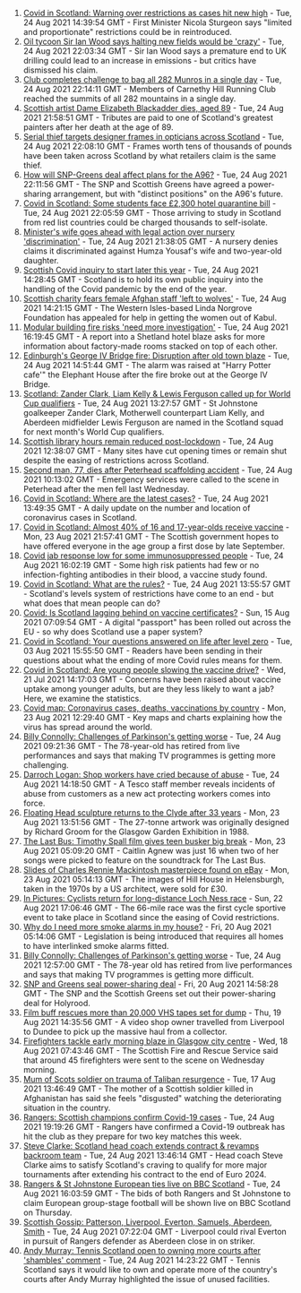 1. [Covid in Scotland: Warning over restrictions as cases hit new high](https://www.bbc.co.uk/news/uk-scotland-58315956?at_medium=RSS&at_campaign=KARANGA) - Tue, 24 Aug 2021 14:39:54 GMT - First Minister Nicola Sturgeon says "limited and proportionate" restrictions could be in reintroduced.
2. [Oil tycoon Sir Ian Wood says halting new fields would be 'crazy'](https://www.bbc.co.uk/news/uk-scotland-58321884?at_medium=RSS&at_campaign=KARANGA) - Tue, 24 Aug 2021 22:03:34 GMT - Sir Ian Wood says a premature end to UK drilling could lead to an increase in emissions - but critics have dismissed his claim.
3. [Club completes challenge to bag all 282 Munros in a single day](https://www.bbc.co.uk/news/uk-scotland-edinburgh-east-fife-58305778?at_medium=RSS&at_campaign=KARANGA) - Tue, 24 Aug 2021 22:14:11 GMT - Members of Carnethy Hill Running Club reached the summits of all 282 mountains in a single day.
4. [Scottish artist Dame Elizabeth Blackadder dies, aged 89](https://www.bbc.co.uk/news/uk-scotland-58324930?at_medium=RSS&at_campaign=KARANGA) - Tue, 24 Aug 2021 21:58:51 GMT - Tributes are paid to one of Scotland's greatest painters after her death at the age of 89.
5. [Serial thief targets designer frames in opticians across Scotland](https://www.bbc.co.uk/news/uk-scotland-58306234?at_medium=RSS&at_campaign=KARANGA) - Tue, 24 Aug 2021 22:08:10 GMT - Frames worth tens of thousands of pounds have been taken across Scotland by what retailers claim is the same thief.
6. [How will SNP-Greens deal affect plans for the A96?](https://www.bbc.co.uk/news/uk-scotland-north-east-orkney-shetland-58304184?at_medium=RSS&at_campaign=KARANGA) - Tue, 24 Aug 2021 22:11:56 GMT - The SNP and Scottish Greens have agreed a power-sharing arrangement, but with "distinct positions" on the A96's future.
7. [Covid in Scotland: Some students face £2,300 hotel quarantine bill](https://www.bbc.co.uk/news/uk-scotland-58319515?at_medium=RSS&at_campaign=KARANGA) - Tue, 24 Aug 2021 22:05:59 GMT - Those arriving to study in Scotland from red list countries could be charged thousands to self-isolate.
8. [Minister's wife goes ahead with legal action over nursery 'discrimination'](https://www.bbc.co.uk/news/uk-scotland-tayside-central-58322040?at_medium=RSS&at_campaign=KARANGA) - Tue, 24 Aug 2021 21:38:05 GMT - A nursery denies claims it discriminated against Humza Yousaf's wife and two-year-old daughter.
9. [Scottish Covid inquiry to start later this year](https://www.bbc.co.uk/news/uk-scotland-scotland-politics-58318778?at_medium=RSS&at_campaign=KARANGA) - Tue, 24 Aug 2021 14:28:45 GMT - Scotland is to hold its own public inquiry into the handling of the Covid pandemic by the end of the year.
10. [Scottish charity fears female Afghan staff 'left to wolves'](https://www.bbc.co.uk/news/uk-scotland-highlands-islands-58318192?at_medium=RSS&at_campaign=KARANGA) - Tue, 24 Aug 2021 14:21:15 GMT - The Western Isles-based Linda Norgrove Foundation has appealed for help in getting the women out of Kabul.
11. [Modular building fire risks 'need more investigation'](https://www.bbc.co.uk/news/uk-scotland-north-east-orkney-shetland-58308831?at_medium=RSS&at_campaign=KARANGA) - Tue, 24 Aug 2021 16:19:45 GMT - A report into a Shetland hotel blaze asks for more information about factory-made rooms stacked on top of each other.
12. [Edinburgh's George IV Bridge fire: Disruption after old town blaze](https://www.bbc.co.uk/news/uk-scotland-edinburgh-east-fife-58314260?at_medium=RSS&at_campaign=KARANGA) - Tue, 24 Aug 2021 14:51:44 GMT - The alarm was raised at "Harry Potter cafe'" the Elephant House after the fire broke out at the George IV Bridge.
13. [Scotland: Zander Clark, Liam Kelly & Lewis Ferguson called up for World Cup qualifiers](https://www.bbc.co.uk/sport/football/58317930?at_medium=RSS&at_campaign=KARANGA) - Tue, 24 Aug 2021 13:27:57 GMT - St Johnstone goalkeeper Zander Clark, Motherwell counterpart Liam Kelly, and Aberdeen midfielder Lewis Ferguson are named in the Scotland squad for next month's World Cup qualifiers.
14. [Scottish library hours remain reduced post-lockdown](https://www.bbc.co.uk/news/uk-scotland-south-scotland-58316933?at_medium=RSS&at_campaign=KARANGA) - Tue, 24 Aug 2021 12:38:07 GMT - Many sites have cut opening times or remain shut despite the easing of restrictions across Scotland.
15. [Second man, 77, dies after Peterhead scaffolding accident](https://www.bbc.co.uk/news/uk-scotland-north-east-orkney-shetland-58308826?at_medium=RSS&at_campaign=KARANGA) - Tue, 24 Aug 2021 10:13:02 GMT - Emergency services were called to the scene in Peterhead after the men fell last Wednesday.
16. [Covid in Scotland: Where are the latest cases?](https://www.bbc.co.uk/news/uk-scotland-53511877?at_medium=RSS&at_campaign=KARANGA) - Tue, 24 Aug 2021 13:49:35 GMT - A daily update on the number and location of coronavirus cases in Scotland.
17. [Covid in Scotland: Almost 40% of 16 and 17-year-olds receive vaccine](https://www.bbc.co.uk/news/uk-scotland-58309730?at_medium=RSS&at_campaign=KARANGA) - Mon, 23 Aug 2021 21:57:41 GMT - The Scottish government hopes to have offered everyone in the age group a first dose by late September.
18. [Covid jab response low for some immunosuppressed people](https://www.bbc.co.uk/news/health-58317261?at_medium=RSS&at_campaign=KARANGA) - Tue, 24 Aug 2021 16:02:19 GMT - Some high risk patients had few or no infection-fighting antibodies in their blood, a vaccine study found.
19. [Covid in Scotland: What are the rules?](https://www.bbc.co.uk/news/uk-scotland-53166816?at_medium=RSS&at_campaign=KARANGA) - Tue, 24 Aug 2021 13:55:57 GMT - Scotland's levels system of restrictions have come to an end - but what does that mean people can do?
20. [Covid: Is Scotland lagging behind on vaccine certificates?](https://www.bbc.co.uk/news/uk-scotland-57519070?at_medium=RSS&at_campaign=KARANGA) - Sun, 15 Aug 2021 07:09:54 GMT - A digital "passport" has been rolled out across the EU - so why does Scotland use a paper system?
21. [Covid in Scotland: Your questions answered on life after level zero](https://www.bbc.co.uk/news/uk-scotland-58071989?at_medium=RSS&at_campaign=KARANGA) - Tue, 03 Aug 2021 15:55:50 GMT - Readers have been sending in their questions about what the ending of more Covid rules means for them.
22. [Covid in Scotland: Are young people slowing the vaccine drive?](https://www.bbc.co.uk/news/uk-scotland-57915106?at_medium=RSS&at_campaign=KARANGA) - Wed, 21 Jul 2021 14:17:03 GMT - Concerns have been raised about vaccine uptake among younger adults, but are they less likely to want a jab? Here, we examine the statistics.
23. [Covid map: Coronavirus cases, deaths, vaccinations by country](https://www.bbc.co.uk/news/world-51235105?at_medium=RSS&at_campaign=KARANGA) - Mon, 23 Aug 2021 12:29:40 GMT - Key maps and charts explaining how the virus has spread around the world.
24. [Billy Connolly: Challenges of Parkinson's getting worse](https://www.bbc.co.uk/news/uk-scotland-58315311?at_medium=RSS&at_campaign=KARANGA) - Tue, 24 Aug 2021 09:21:36 GMT - The 78-year-old has retired from live performances and says that making TV programmes is getting more challenging.
25. [Darroch Logan: Shop workers have cried because of abuse](https://www.bbc.co.uk/news/uk-scotland-scotland-business-58307506?at_medium=RSS&at_campaign=KARANGA) - Tue, 24 Aug 2021 14:18:50 GMT - A Tesco staff member reveals incidents of abuse from customers as a new act protecting workers comes into force.
26. [Floating Head sculpture returns to the Clyde after 33 years](https://www.bbc.co.uk/news/uk-scotland-glasgow-west-58306353?at_medium=RSS&at_campaign=KARANGA) - Mon, 23 Aug 2021 13:51:56 GMT - The 27-tonne artwork was originally designed by Richard Groom for the Glasgow Garden Exhibition in 1988.
27. [The Last Bus: Timothy Spall film gives teen busker big break](https://www.bbc.co.uk/news/uk-scotland-58297986?at_medium=RSS&at_campaign=KARANGA) - Mon, 23 Aug 2021 05:09:20 GMT - Caitlin Agnew was just 16 when two of her songs were picked to feature on the soundtrack for The Last Bus.
28. [Slides of Charles Rennie Mackintosh masterpiece found on eBay](https://www.bbc.co.uk/news/uk-scotland-glasgow-west-58297073?at_medium=RSS&at_campaign=KARANGA) - Mon, 23 Aug 2021 05:14:13 GMT - The images of Hill House in Helensburgh, taken in the 1970s by a US architect, were sold for £30.
29. [In Pictures: Cyclists return for long-distance Loch Ness race](https://www.bbc.co.uk/news/uk-scotland-highlands-islands-58299528?at_medium=RSS&at_campaign=KARANGA) - Sun, 22 Aug 2021 17:06:46 GMT - The 66-mile race was the first cycle sportive event to take place in Scotland since the easing of Covid restrictions.
30. [Why do I need more smoke alarms in my house?](https://www.bbc.co.uk/news/uk-scotland-58268855?at_medium=RSS&at_campaign=KARANGA) - Fri, 20 Aug 2021 05:14:06 GMT - Legislation is being introduced that requires all homes to have interlinked smoke alarms fitted.
31. [Billy Connolly: Challenges of Parkinson's getting worse](https://www.bbc.co.uk/news/uk-scotland-58319635?at_medium=RSS&at_campaign=KARANGA) - Tue, 24 Aug 2021 12:57:00 GMT - The 78-year old has retired from live performances and says that making TV programmes is getting more difficult.
32. [SNP and Greens seal power-sharing deal](https://www.bbc.co.uk/news/uk-scotland-58281867?at_medium=RSS&at_campaign=KARANGA) - Fri, 20 Aug 2021 14:58:28 GMT - The SNP and the Scottish Greens set out their power-sharing deal for Holyrood.
33. [Film buff rescues more than 20,000 VHS tapes set for dump](https://www.bbc.co.uk/news/uk-scotland-tayside-central-58273051?at_medium=RSS&at_campaign=KARANGA) - Thu, 19 Aug 2021 14:35:56 GMT - A video shop owner travelled from Liverpool to Dundee to pick up the massive haul from a collector.
34. [Firefighters tackle early morning blaze in Glasgow city centre](https://www.bbc.co.uk/news/uk-scotland-58255126?at_medium=RSS&at_campaign=KARANGA) - Wed, 18 Aug 2021 07:43:46 GMT - The Scottish Fire and Rescue Service said that around 45 firefighters were sent to the scene on Wednesday morning.
35. [Mum of Scots soldier on trauma of Taliban resurgence](https://www.bbc.co.uk/news/uk-scotland-58247951?at_medium=RSS&at_campaign=KARANGA) - Tue, 17 Aug 2021 13:46:49 GMT - The mother of a Scottish soldier killed in Afghanistan has said she feels "disgusted" watching the deteriorating situation in the country.
36. [Rangers: Scottish champions confirm Covid-19 cases](https://www.bbc.co.uk/sport/football/58324440?at_medium=RSS&at_campaign=KARANGA) - Tue, 24 Aug 2021 19:19:26 GMT - Rangers have confirmed a Covid-19 outbreak has hit the club as they prepare for two key matches this week.
37. [Steve Clarke: Scotland head coach extends contract & revamps backroom team](https://www.bbc.co.uk/sport/football/58315008?at_medium=RSS&at_campaign=KARANGA) - Tue, 24 Aug 2021 13:46:14 GMT - Head coach Steve Clarke aims to satisfy Scotland's craving to qualify for more major tournaments after extending his contract to the end of Euro 2024.
38. [Rangers & St Johnstone European ties live on BBC Scotland](https://www.bbc.co.uk/sport/football/58279924?at_medium=RSS&at_campaign=KARANGA) - Tue, 24 Aug 2021 16:03:59 GMT - The bids of both Rangers and St Johnstone to claim European group-stage football will be shown live on BBC Scotland on Thursday.
39. [Scottish Gossip: Patterson, Liverpool, Everton, Samuels, Aberdeen, Smith](https://www.bbc.co.uk/sport/football/58310424?at_medium=RSS&at_campaign=KARANGA) - Tue, 24 Aug 2021 07:22:04 GMT - Liverpool could rival Everton in pursuit of Rangers defender as Aberdeen close in on striker.
40. [Andy Murray: Tennis Scotland open to owning more courts after 'shambles' comment](https://www.bbc.co.uk/sport/tennis/58319817?at_medium=RSS&at_campaign=KARANGA) - Tue, 24 Aug 2021 14:23:22 GMT - Tennis Scotland says it would like to own and operate more of the country's courts after Andy Murray highlighted the issue of unused facilities.
